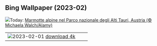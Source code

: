 ## Bing Wallpaper (2023-02)
![](https://www.bing.com/th?id=OHR.GroundhogThree_IT-IT3234034313_UHD.jpg&w=1000)Today: [Marmotte alpine nel Parco nazionale degli Alti Tauri, Austria (© Michaela Walch/Alamy)](https://www.bing.com/th?id=OHR.GroundhogThree_IT-IT3234034313_UHD.jpg)

|      |      |      |
| :----: | :----: | :----: |
|![](https://www.bing.com/th?id=OHR.SunriseCastle_IT-IT9001887835_UHD.jpg&pid=hp&w=384&h=216&rs=1&c=4)2023-02-01 [download 4k](https://www.bing.com/th?id=OHR.SunriseCastle_IT-IT9001887835_UHD.jpg)|